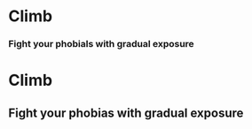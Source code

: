 <p align="center"
  <img src="https://github.com/user-attachments/assets/6fa2455a-86ba-4434-802b-60a5c8758e65" width="200">
  <h1>Climb</h1>
  <h3>Fight your phobials with gradual exposure</h3>
</p>


# Climb

## Fight your phobias with gradual exposure
